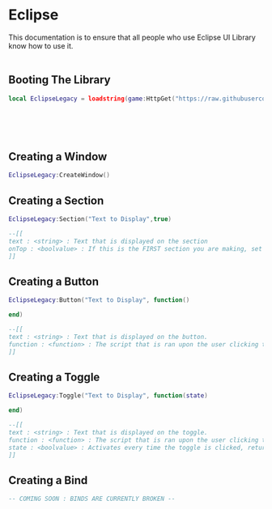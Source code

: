 # Eclipse
This documentation is to ensure that all people who use Eclipse UI Library know how to use it.
<br><br>
## Booting The Library
```lua
local EclipseLegacy = loadstring(game:HttpGet("https://raw.githubusercontent.com/qalue/projects/main/uilibrary.lua",true))()
```
<br><br><br>


## Creating a Window

```lua
EclipseLegacy:CreateWindow()
```

## Creating a Section

```lua
EclipseLegacy:Section("Text to Display",true)

--[[
text : <string> : Text that is displayed on the section
onTop : <boolvalue> : If this is the FIRST section you are making, set it to true, otherwise remove 'true'
]]
```

## Creating a Button

```lua
EclipseLegacy:Button("Text to Display", function()

end)

--[[
text : <string> : Text that is displayed on the button.
function : <function> : The script that is ran upon the user clicking the button
]]
```

## Creating a Toggle


```lua
EclipseLegacy:Toggle("Text to Display", function(state)

end)

--[[
text : <string> : Text that is displayed on the toggle.
function : <function> : The script that is ran upon the user clicking the toggle
state : <boolvalue> : Activates every time the toggle is clicked, returns whether the toggle is set to true or false
]]
```

## Creating a Bind


```lua
-- COMING SOON : BINDS ARE CURRENTLY BROKEN --
```
